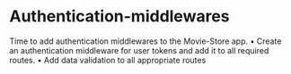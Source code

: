 # Authentication-middlewares
 Time to add authentication middlewares to the Movie-Store app. • Create an authentication middleware for user tokens and add it to all required routes. • Add data validation to all appropriate routes
